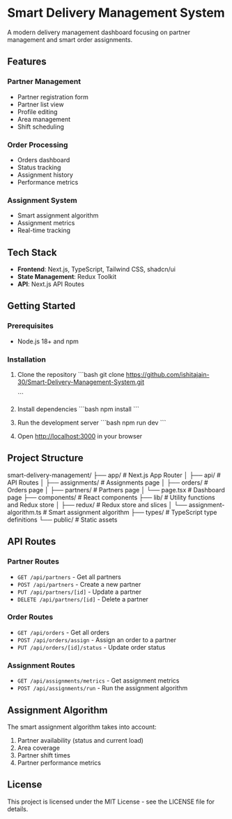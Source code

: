 # Smart Delivery Management System

A modern delivery management dashboard focusing on partner management and smart order assignments.

## Features

### Partner Management

- Partner registration form
- Partner list view
- Profile editing
- Area management
- Shift scheduling

### Order Processing

- Orders dashboard
- Status tracking
- Assignment history
- Performance metrics

### Assignment System

- Smart assignment algorithm
- Assignment metrics
- Real-time tracking

## Tech Stack

- **Frontend**: Next.js, TypeScript, Tailwind CSS, shadcn/ui
- **State Management**: Redux Toolkit
- **API**: Next.js API Routes

## Getting Started

### Prerequisites

- Node.js 18+ and npm

### Installation

1. Clone the repository
   \`\`\`bash
   git clone https://github.com/ishitajain-30/Smart-Delivery-Management-System.git
   <!-- cd smart-delivery-management -->

   \`\`\`

2. Install dependencies
   \`\`\`bash
   npm install
   \`\`\`

3. Run the development server
   \`\`\`bash
   npm run dev
   \`\`\`

4. Open [http://localhost:3000](http://localhost:3000) in your browser

## Project Structure

smart-delivery-management/
├── app/ # Next.js App Router
│ ├── api/ # API Routes
│ ├── assignments/ # Assignments page
│ ├── orders/ # Orders page
│ ├── partners/ # Partners page
│ └── page.tsx # Dashboard page
├── components/ # React components
├── lib/ # Utility functions and Redux store
│ ├── redux/ # Redux store and slices
│ └── assignment-algorithm.ts # Smart assignment algorithm
├── types/ # TypeScript type definitions
└── public/ # Static assets

## API Routes

### Partner Routes

- `GET /api/partners` - Get all partners
- `POST /api/partners` - Create a new partner
- `PUT /api/partners/[id]` - Update a partner
- `DELETE /api/partners/[id]` - Delete a partner

### Order Routes

- `GET /api/orders` - Get all orders
- `POST /api/orders/assign` - Assign an order to a partner
- `PUT /api/orders/[id]/status` - Update order status

### Assignment Routes

- `GET /api/assignments/metrics` - Get assignment metrics
- `POST /api/assignments/run` - Run the assignment algorithm

## Assignment Algorithm

The smart assignment algorithm takes into account:

1. Partner availability (status and current load)
2. Area coverage
3. Partner shift times
4. Partner performance metrics

## License

This project is licensed under the MIT License - see the LICENSE file for details.
